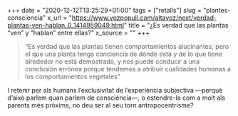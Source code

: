 +++
date = "2020-12-12T13:25:29+01:00"
tags = ["retalls"]
slug = "plantes-consciencia"
x_url = "https://www.vozpopuli.com/altavoz/next/verdad-plantas-ven-hablan_0_1414959049.html"
title = "¿Es verdad que las plantas “ven” y “hablan” entre ellas?"
x_source = ""
+++


> “Es verdad que las plantas tienen comportamientos alucinantes, pero el que una planta tenga conciencia de dónde está y de lo que tiene alrededor no está demostrado, y nos puede conducir a una conclusión errónea porque tendemos a atribuir cualidades humanas a los comportamientos vegetales”

I retenir per als humans l’exclusivitat de l’experiència subjectiva —perquè d’això parlem quan parlem de consciència—, o estendre-la com a molt als parents més pròxims, no deu ser al seu torn antropocentrisme?
